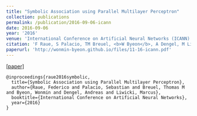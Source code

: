 ```yaml
---
title: "Symbolic Association using Parallel Multilayer Perceptron"
collection: publications
permalink: /publication/2016-09-06-icann
date: 2016-09-06
year: '2016'
venue: 'International Conference on Artificial Neural Networks (ICANN)'
citation: 'F Raue, S Palacio, TM Breuel, <b>W Byeon</b>, A Dengel, M Liwicki <b>|</b> <i>ICANN 2016</i> '
paperurl: 'http://wonmin-byeon.github.io/files/11-16-icann.pdf'
---
```

[[paper]](http://wonmin-byeon.github.io/files/11-16-icann.pdf)

```
@inproceedings{raue2016symbolic,
  title={Symbolic Association using Parallel Multilayer Perceptron},
  author={Raue, Federico and Palacio, Sebastian and Breuel, Thomas M and Byeon, Wonmin and Dengel, Andreas and Liwicki, Marcus},
  booktitle={International Conference on Artificial Neural Networks},
  year={2016}
}

```

